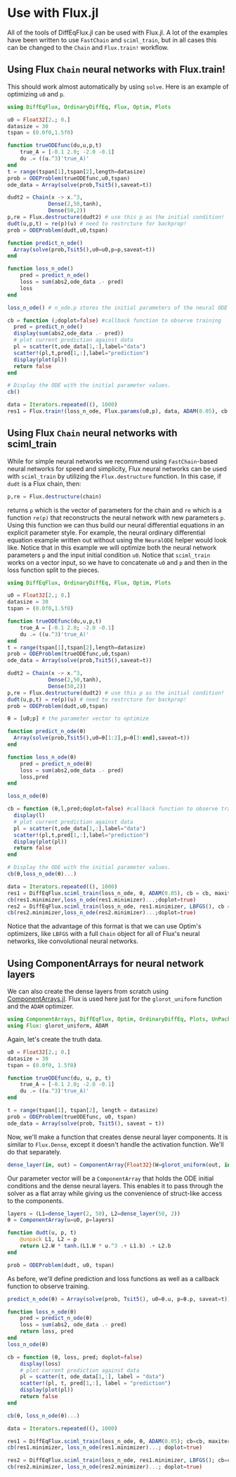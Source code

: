 # Use with Flux.jl

All of the tools of DiffEqFlux.jl can be used with Flux.jl. A lot of the examples
have been written to use `FastChain` and `sciml_train`, but in all cases this
can be changed to the `Chain` and `Flux.train!` workflow.

## Using Flux `Chain` neural networks with Flux.train!

This should work almost automatically by using `solve`. Here is an
example of optimizing `u0` and `p`.

```julia
using DiffEqFlux, OrdinaryDiffEq, Flux, Optim, Plots

u0 = Float32[2.; 0.]
datasize = 30
tspan = (0.0f0,1.5f0)

function trueODEfunc(du,u,p,t)
    true_A = [-0.1 2.0; -2.0 -0.1]
    du .= ((u.^3)'true_A)'
end
t = range(tspan[1],tspan[2],length=datasize)
prob = ODEProblem(trueODEfunc,u0,tspan)
ode_data = Array(solve(prob,Tsit5(),saveat=t))

dudt2 = Chain(x -> x.^3,
             Dense(2,50,tanh),
             Dense(50,2))
p,re = Flux.destructure(dudt2) # use this p as the initial condition!
dudt(u,p,t) = re(p)(u) # need to restrcture for backprop!
prob = ODEProblem(dudt,u0,tspan)

function predict_n_ode()
  Array(solve(prob,Tsit5(),u0=u0,p=p,saveat=t))
end

function loss_n_ode()
    pred = predict_n_ode()
    loss = sum(abs2,ode_data .- pred)
    loss
end

loss_n_ode() # n_ode.p stores the initial parameters of the neural ODE

cb = function (;doplot=false) #callback function to observe training
  pred = predict_n_ode()
  display(sum(abs2,ode_data .- pred))
  # plot current prediction against data
  pl = scatter(t,ode_data[1,:],label="data")
  scatter!(pl,t,pred[1,:],label="prediction")
  display(plot(pl))
  return false
end

# Display the ODE with the initial parameter values.
cb()

data = Iterators.repeated((), 1000)
res1 = Flux.train!(loss_n_ode, Flux.params(u0,p), data, ADAM(0.05), cb = cb)
```

## Using Flux `Chain` neural networks with sciml_train

While for simple neural networks we recommend using `FastChain`-based neural
networks for speed and simplicity, Flux neural networks can be used with
`sciml_train` by utilizing the `Flux.destructure` function. In this case, if
`dudt` is a Flux chain, then:

```julia
p,re = Flux.destructure(chain)
```

returns `p` which is the vector of parameters for the chain and `re` which is
a function `re(p)` that reconstructs the neural network with new parameters
`p`. Using this function we can thus build our neural differential equations in
an explicit parameter style. For example, the neural ordinary differential
equation example written out without using the `NeuralODE` helper would look like.
Notice that in this example we will optimize both the neural network parameters
`p` and the input initial condition `u0`. Notice that `sciml_train` works on
a vector input, so we have to concatenate `u0` and `p` and then in the loss
function split to the pieces.

```julia
using DiffEqFlux, OrdinaryDiffEq, Flux, Optim, Plots

u0 = Float32[2.; 0.]
datasize = 30
tspan = (0.0f0,1.5f0)

function trueODEfunc(du,u,p,t)
    true_A = [-0.1 2.0; -2.0 -0.1]
    du .= ((u.^3)'true_A)'
end
t = range(tspan[1],tspan[2],length=datasize)
prob = ODEProblem(trueODEfunc,u0,tspan)
ode_data = Array(solve(prob,Tsit5(),saveat=t))

dudt2 = Chain(x -> x.^3,
             Dense(2,50,tanh),
             Dense(50,2))
p,re = Flux.destructure(dudt2) # use this p as the initial condition!
dudt(u,p,t) = re(p)(u) # need to restrcture for backprop!
prob = ODEProblem(dudt,u0,tspan)

θ = [u0;p] # the parameter vector to optimize

function predict_n_ode(θ)
  Array(solve(prob,Tsit5(),u0=θ[1:2],p=θ[3:end],saveat=t))
end

function loss_n_ode(θ)
    pred = predict_n_ode(θ)
    loss = sum(abs2,ode_data .- pred)
    loss,pred
end

loss_n_ode(θ)

cb = function (θ,l,pred;doplot=false) #callback function to observe training
  display(l)
  # plot current prediction against data
  pl = scatter(t,ode_data[1,:],label="data")
  scatter!(pl,t,pred[1,:],label="prediction")
  display(plot(pl))
  return false
end

# Display the ODE with the initial parameter values.
cb(θ,loss_n_ode(θ)...)

data = Iterators.repeated((), 1000)
res1 = DiffEqFlux.sciml_train(loss_n_ode, θ, ADAM(0.05), cb = cb, maxiters=100)
cb(res1.minimizer,loss_n_ode(res1.minimizer)...;doplot=true)
res2 = DiffEqFlux.sciml_train(loss_n_ode, res1.minimizer, LBFGS(), cb = cb)
cb(res2.minimizer,loss_n_ode(res2.minimizer)...;doplot=true)
```

Notice that the advantage of this format is that we can use Optim's optimizers, like
`LBFGS` with a full `Chain` object for all of Flux's neural networks, like
convolutional neural networks.


## Using ComponentArrays for neural network layers

We can also create the dense layers from scratch using [ComponentArrays.jl](https://github.com/jonniedie/ComponentArrays.jl). Flux is used here just for the `glorot_uniform` function and the `ADAM` optimizer.

```julia
using ComponentArrays, DiffEqFlux, Optim, OrdinaryDiffEq, Plots, UnPack
using Flux: glorot_uniform, ADAM
```

Again, let's create the truth data.
```julia
u0 = Float32[2.; 0.]
datasize = 30
tspan = (0.0f0, 1.5f0)

function trueODEfunc(du, u, p, t)
    true_A = [-0.1 2.0; -2.0 -0.1]
    du .= ((u.^3)'true_A)'
end

t = range(tspan[1], tspan[2], length = datasize)
prob = ODEProblem(trueODEfunc, u0, tspan)
ode_data = Array(solve(prob, Tsit5(), saveat = t))
```

Now, we'll make a function that creates dense neural layer components. It is similar to `Flux.Dense`, except it doesn't handle the activation function. We'll do that separately.
```julia
dense_layer(in, out) = ComponentArray{Float32}(W=glorot_uniform(out, in), b=zeros(out))
```

Our parameter vector will be a `ComponentArray` that holds the ODE initial conditions and the dense neural layers. This enables it to pass through the solver as a flat array while giving us the convenience of struct-like access to the components.
```julia
layers = (L1=dense_layer(2, 50), L2=dense_layer(50, 2))
θ = ComponentArray(u=u0, p=layers)

function dudt(u, p, t)
    @unpack L1, L2 = p
    return L2.W * tanh.(L1.W * u.^3 .+ L1.b) .+ L2.b
end

prob = ODEProblem(dudt, u0, tspan)
```

As before, we'll define prediction and loss functions as well as a callback function to observe training.
```julia
predict_n_ode(θ) = Array(solve(prob, Tsit5(), u0=θ.u, p=θ.p, saveat=t))

function loss_n_ode(θ)
    pred = predict_n_ode(θ)
    loss = sum(abs2, ode_data .- pred)
    return loss, pred
end
loss_n_ode(θ)

cb = function (θ, loss, pred; doplot=false)
    display(loss)
    # plot current prediction against data
    pl = scatter(t, ode_data[1,:], label = "data")
    scatter!(pl, t, pred[1,:], label = "prediction")
    display(plot(pl))
    return false
end

cb(θ, loss_n_ode(θ)...)

data = Iterators.repeated((), 1000)

res1 = DiffEqFlux.sciml_train(loss_n_ode, θ, ADAM(0.05); cb=cb, maxiters=100)
cb(res1.minimizer, loss_n_ode(res1.minimizer)...; doplot=true)

res2 = DiffEqFlux.sciml_train(loss_n_ode, res1.minimizer, LBFGS(); cb=cb)
cb(res2.minimizer, loss_n_ode(res2.minimizer)...; doplot=true)
```

